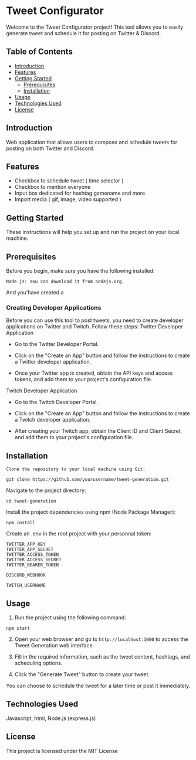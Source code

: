 # Tweet Configurator
Welcome to the Tweet Configurator project! This tool allows you to easily generate tweet and schedule it for posting on Twitter & Discord.

## Table of Contents

- [Introduction](#introduction)
- [Features](#features)
- [Getting Started](#getting-started)
  - [Prerequisites](#prerequisites)
  - [Installation](#installation)
- [Usage](#usage)
- [Technologies Used](#TechnologiesUsed)
- [License](#License)

## Introduction
Web application that allows users to compose and schedule tweets for posting on both Twitter and Discord.

## Features
- Checkbox to schedule tweet ( time selector )
- Checkbox to mention everyone
- Input box dedicated for hashtag gamename and more
- Import media ( gif, image, video supported )

## Getting Started
These instructions will help you set up and run the project on your local machine.

## Prerequisites

Before you begin, make sure you have the following installed:

`Node.js: You can download it from nodejs.org.`

And you'have created a 

### Creating Developer Applications

Before you can use this tool to post tweets, you need to create developer applications on Twitter and Twitch. Follow these steps:
Twitter Developer Application

  - Go to the Twitter Developer Portal.

  - Click on the "Create an App" button and follow the instructions to create a Twitter developer application.

  - Once your Twitter app is created, obtain the API keys and access tokens, and add them to your project's configuration file.

Twitch Developer Application

  - Go to the Twitch Developer Portal.

  - Click on the "Create an App" button and follow the instructions to create a Twitch developer application.

  - After creating your Twitch app, obtain the Client ID and Client Secret, and add them to your project's configuration file.

## Installation

`Clone the repository to your local machine using Git:`

`git clone https://github.com/yourusername/tweet-generation.git`

Navigate to the project directory:

`cd tweet-generation`

Install the project dependencies using npm (Node Package Manager):

`npm install`

Create an .env in the root project with your personnal token:

```
TWITTER_APP_KEY
TWITTER_APP_SECRET
TWITTER_ACCESS_TOKEN
TWITTER_ACCESS_SECRET
TWITTER_BEARER_TOKEN

DISCORD_WEBHOOK

TWITCH_USERNAME
```

## Usage

1. Run the project using the following command:

`npm start`

2. Open your web browser and go to `http://localhost:3000` to access the Tweet Generation web interface.

3. Fill in the required information, such as the tweet content, hashtags, and scheduling options.

4. Click the "Generate Tweet" button to create your tweet.

You can choose to schedule the tweet for a later time or post it immediately.

## Technologies Used

Javascript, html, Node.js (express.js)

## License

This project is licensed under the MIT License

